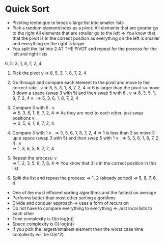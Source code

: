 # Quick Sort

- Pivoting technique to break a large list into smaller lists
- Pick a random element/index as a pivot:
    All elements that are greater go to the right
    All elements that are smaller go to the left
=> You know that that the pivot is in the correct position as everything on the left is smaller and everything on the right is larger
- You split the list into 2 AT THE PIVOT and repeat for the process for the left and right lists

6, 5, 3, 1, 8, 7, 2, 4

1. Pick the pivot
             v
    => 6, 5, 3, 1, 8, 7, 2, 4

2. Go through and compare each element to the pivot and move to the correct side
       .     v
    => 6, 5, 3, 1, 8, 7, 2, 4
    => 6 is larger than the pivot so move 3 down a space (swap 3 with 5) and then swap 5 with 6
       .  v
    => 6, 3, 5, 1, 8, 7, 2, 4
          v  .
    => 5, 3, 6, 1, 8, 7, 2, 4

3. Compare 3 with 5
       .  v  
    => 5, 3, 6, 1, 8, 7, 2, 4
    => As they are next to each other, just swap positions
       v  .  
    => 3, 5, 6, 1, 8, 7, 2, 4

4. Compare 3 with 1
       v        .
    => 3, 5, 6, 1, 8, 7, 2, 4
    => 1 is less than 3 so move 3 up a space (swap 3 with 5) and then swap 5 with 1
          v     .
    => 5, 3, 6, 1, 8, 7, 2, 4
       .  v     
    => 1, 3, 6, 5, 8, 7, 2, 4

5. Repeat the process:
             v  
    => 1, 2, 3, 5, 8, 7, 6, 4
    => You know that 3 is in the correct position in this list

6. Split the list and repeat the process:
    => 1, 2 (already sorted)
    => 5, 8, 7, 6, 4

    
- One of the most efficient sorting algorithms and the fastest on average
- Performs better than most other sorting algorithms
- Divide and conquer approach => uses a form of recursion
- Do not have to compare everything to everything => Just local lists to each other
- Time complexity is O(n log(n))
- Space complexity is O( log(n))
- If you pick the largest/smallest element then the worst case time complexity will be O(n^2)